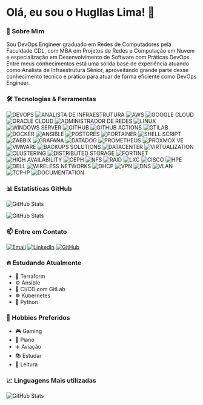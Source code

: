 # Olá, eu sou o Hugllas Lima! 👋

### 🚀 Sobre Mim 
Sou DevOps Engineer graduado em Redes de Computadores pela Faculdade CDL, com MBA em Projetos de Redes e Computação em Nuvem e especialização em Desenvolvimento de Software com Práticas DevOps. Entre meus conhecimentos está uma sólida base de experiência atuando como Analista de Infraestrutura Sênior, aproveitando grande parte desse conhecimento técnico e prático para atuar de forma eficiente como DevOps Engineer.

### 🛠️ Tecnologias & Ferramentas 
![DEVOPS](https://img.shields.io/badge/DevOps-326CE5?style=for-the-badge&logo=devdotto&logoColor=white)
![ANALISTA DE INFRAESTRUTURA](https://img.shields.io/badge/Analista%20de%20Infraestrutura-8B4513?style=for-the-badge&logo=serverfault&logoColor=white)
![AWS](https://img.shields.io/badge/AWS-%23FF9900.svg?style=for-the-badge&logo=amazon-aws&logoColor=white)
![GOOGLE CLOUD](https://img.shields.io/badge/GoogleCloud-%234285F4.svg?style=for-the-badge&logo=google-cloud&logoColor=white)
![ORACLE CLOUD](https://img.shields.io/badge/Oracle-F80000?style=for-the-badge&logo=oracle&logoColor=white)
![ADMINISTRADOR DE REDES](https://img.shields.io/badge/Administrador%20de%20Redes-2E8B57?style=for-the-badge&logo=network-wired&logoColor=white)
![LINUX](https://img.shields.io/badge/Linux-FCC624?style=for-the-badge&logo=linux&logoColor=black)
![WINDOWS SERVER](https://img.shields.io/badge/Windows%20Server-0078D4?style=for-the-badge&logo=windows&logoColor=white)
![GITHUB](https://img.shields.io/badge/git-%23F05033.svg?style=for-the-badge&logo=git&logoColor=white)
![GITHUB ACTIONS](https://img.shields.io/badge/github%20actions-%232671E5.svg?style=for-the-badge&logo=githubactions&logoColor=white)
![GTILAB](https://img.shields.io/badge/gitlab-%23181717.svg?style=for-the-badge&logo=gitlab&logoColor=white)
![DOCKER](https://img.shields.io/badge/docker-%230db7ed.svg?style=for-the-badge&logo=docker&logoColor=white)
![ANSIBLE](https://img.shields.io/badge/ansible-%231A1918.svg?style=for-the-badge&logo=ansible&logoColor=white)
![POSTGRES](https://img.shields.io/badge/postgres-%23316192.svg?style=for-the-badge&logo=postgresql&logoColor=white)
![PORTAINER](https://img.shields.io/badge/portainer-13BEF9?style=for-the-badge&logo=portainer&logoColor=white)
![SHELL SCRIPT](https://img.shields.io/badge/shell_script-%23121011.svg?style=for-the-badge&logo=gnu-bash&logoColor=white)
![ZABBIX](https://img.shields.io/badge/zabbix-CC2936?style=for-the-badge&logo=zabbix&logoColor=white)
![GRAFANA](https://img.shields.io/badge/grafana-%23F46800.svg?style=for-the-badge&logo=grafana&logoColor=white)
![DATADOG](https://img.shields.io/badge/datadog-%23632CA6.svg?style=for-the-badge&logo=datadog&logoColor=white)
![PROMETHEUS](https://img.shields.io/badge/Prometheus-E6522C?style=for-the-badge&logo=Prometheus&logoColor=white)
![PROXMOX VE](https://img.shields.io/badge/proxmox-E57000?style=for-the-badge&logo=proxmox&logoColor=white)
![VMWARE](https://img.shields.io/badge/VMware-607078?style=for-the-badge&logo=vmware&logoColor=white)
![BACKUPS SOLUTIONS](https://img.shields.io/badge/Backup_Solutions-2196F3?style=for-the-badge&logoColor=white)
![DATACENTER](https://img.shields.io/badge/Datacenter-607D8B?style=for-the-badge&logoColor=white)
![VIRTUALIZATION](https://img.shields.io/badge/Virtualization-FF9800?style=for-the-badge&logoColor=white)
![CLUSTERING](https://img.shields.io/badge/Clustering-E91E63?style=for-the-badge&logoColor=white)
![DISTRIBUTED STORAGE](https://img.shields.io/badge/Distributed_Storage-9C27B0?style=for-the-badge&logoColor=white)
![FORTINET](https://img.shields.io/badge/Fortinet-EE3124?style=for-the-badge&logoColor=white)
![HIGH AVAILABILITY](https://img.shields.io/badge/High_Availability-4CAF50?style=for-the-badge&logoColor=white)
![CEPH](https://img.shields.io/badge/Ceph-EF5C55?style=for-the-badge&logoColor=white)
![NFS](https://img.shields.io/badge/NFS-4CAF50?style=for-the-badge&logoColor=white)
![RAID](https://img.shields.io/badge/RAID-FF6B6B?style=for-the-badge&logoColor=white)
![LXC](https://img.shields.io/badge/LXC-333333?style=for-the-badge&logoColor=white)
![CISCO](https://img.shields.io/badge/cisco-%23049fd9.svg?style=for-the-badge&logo=cisco&logoColor=black)
![HPE](https://img.shields.io/badge/HPE-01A982?style=for-the-badge&logo=hewlettpackardenterprise&logoColor=white)
![DELL](https://img.shields.io/badge/Dell-007DB8?style=for-the-badge&logo=dell&logoColor=white)
![WIRELESS NETWORKS](https://img.shields.io/badge/Wireless_Networks-9C27B0?style=for-the-badge&logoColor=white)
![DHCP](https://img.shields.io/badge/DHCP-FF6B35?style=for-the-badge&logo=router&logoColor=white)
![VPN](https://img.shields.io/badge/VPN-00A86B?style=for-the-badge&logo=openvpn&logoColor=white)
![DNS](https://img.shields.io/badge/DNS-1E88E5?style=for-the-badge&logo=cloudflare&logoColor=white)
![VLAN](https://img.shields.io/badge/VLAN-9C27B0?style=for-the-badge&logo=cisco&logoColor=white)
![TCP-IP](https://img.shields.io/badge/TCP%2FIP-FF5722?style=for-the-badge&logo=internetarchive&logoColor=white)
![DOCUMENTATION](https://img.shields.io/badge/Documentation-00BCD4?style=for-the-badge&logoColor=white)

### 📊 Estatísticas GitHub
![GitHub Stats](https://github-readme-stats.vercel.app/api?username=hugllaslima&theme=dark&show_icons=true&hide_border=false&count_private=true)

![GitHub Stats](https://github-readme-streak-stats.herokuapp.com/?user=hugllaslima&theme=dark&hide_border=false)

### 📫 Entre em Contato
[![Email](https://img.shields.io/badge/Gmail-D14836?style=for-the-badge&logo=gmail&logoColor=white)](mailto:hugllaslima@gmail.com)
[![LinkedIn](https://img.shields.io/badge/LinkedIn-0077B5?style=for-the-badge&logo=linkedin&logoColor=white)](https://www.linkedin.com/in/hugllas-r-s-lima/)
[![GitHub](https://img.shields.io/badge/GitHub-100000?style=for-the-badge&logo=github&logoColor=white)](https://github.com/hugllaslima)

### 🔥 Estudando Atualmente
- 🔧 Terraform
- ⚙️ Ansible
- 🚀 CI/CD com GitLab
- ☸️ Kubernetes
- 🐍 Python

### 🎯 Hobbies Preferidos
- 🎮 Gaming
- 🎹 Piano
- ✈️ Aviação
- 📚 Estudar
- 📖 Leitura

### 📈 Linguagens Mais utilizadas
![GitHub Stats](https://github-readme-stats.vercel.app/api/top-langs/?username=hugllaslima&layout=compact&theme=dark&hide_border=false)

